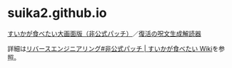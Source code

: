 # suika2.github.io
[すいかが食べたい大画面版（非公式パッチ）](https://suika2.github.io)／[復活の呪文生成解読器](https://suika2.github.io/passgen)

詳細は[リバースエンジニアリング#非公式パッチ | すいかが食べたい Wiki](https://suika.fandom.com/ja/wiki/%E3%83%AA%E3%83%90%E3%83%BC%E3%82%B9%E3%82%A8%E3%83%B3%E3%82%B8%E3%83%8B%E3%82%A2%E3%83%AA%E3%83%B3%E3%82%B0#.E9.9D.9E.E5.85.AC.E5.BC.8F.E3.83.91.E3.83.83.E3.83.81)を参照。
